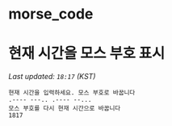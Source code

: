 # morse_code
# 현재 시간을 모스 부호 표시
<!-- MORSE_TIME_START -->
_Last updated: `18:17` (KST)_

```
현재 시간을 입력하세요. 모스 부호로 바꿉니다
.---- ---.. .---- --...
모스 부호를 다시 현재 시간으로 바꿉니다
1817
```
<!-- MORSE_TIME_END -->
